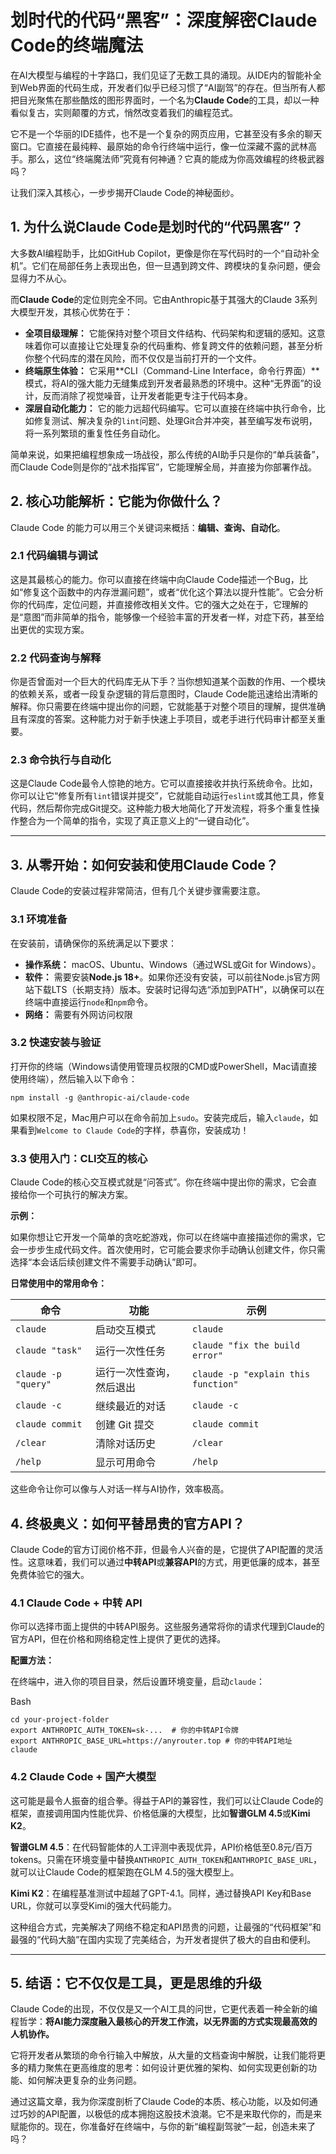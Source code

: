 

# 划时代的代码“黑客”：深度解密Claude Code的终端魔法



在AI大模型与编程的十字路口，我们见证了无数工具的涌现。从IDE内的智能补全到Web界面的代码生成，开发者们似乎已经习惯了“AI副驾”的存在。但当所有人都把目光聚焦在那些酷炫的图形界面时，一个名为**Claude Code**的工具，却以一种看似复古，实则颠覆的方式，悄然改变着我们的编程范式。

它不是一个华丽的IDE插件，也不是一个复杂的网页应用，它甚至没有多余的聊天窗口。它直接在最纯粹、最原始的命令行终端中运行，像一位深藏不露的武林高手。那么，这位“终端魔法师”究竟有何神通？它真的能成为你高效编程的终极武器吗？

让我们深入其核心，一步步揭开Claude Code的神秘面纱。



## 1. 为什么说Claude Code是划时代的“代码黑客”？



大多数AI编程助手，比如GitHub Copilot，更像是你在写代码时的一个“自动补全机”。它们在局部任务上表现出色，但一旦遇到跨文件、跨模块的复杂问题，便会显得力不从心。

而**Claude Code**的定位则完全不同。它由Anthropic基于其强大的Claude 3系列大模型开发，其核心优势在于：

- **全项目级理解：** 它能保持对整个项目文件结构、代码架构和逻辑的感知。这意味着你可以直接让它处理复杂的代码重构、修复跨文件的依赖问题，甚至分析你整个代码库的潜在风险，而不仅仅是当前打开的一个文件。
- **终端原生体验：** 它采用**CLI（Command-Line Interface，命令行界面）**模式，将AI的强大能力无缝集成到开发者最熟悉的环境中。这种“无界面”的设计，反而消除了视觉噪音，让开发者能更专注于代码本身。
- **深层自动化能力：** 它的能力远超代码编写。它可以直接在终端中执行命令，比如修复测试、解决复杂的`lint`问题、处理Git合并冲突，甚至编写发布说明，将一系列繁琐的重复性任务自动化。

简单来说，如果把编程想象成一场战役，那么传统的AI助手只是你的“单兵装备”，而Claude Code则是你的“战术指挥官”，它能理解全局，并直接为你部署作战。



## 2. 核心功能解析：它能为你做什么？



Claude Code 的能力可以用三个关键词来概括：**编辑、查询、自动化**。



### 2.1 代码编辑与调试



这是其最核心的能力。你可以直接在终端中向Claude Code描述一个Bug，比如“修复这个函数中的内存泄漏问题”，或者“优化这个算法以提升性能”。它会分析你的代码库，定位问题，并直接修改相关文件。它的强大之处在于，它理解的是“意图”而非简单的指令，能够像一个经验丰富的开发者一样，对症下药，甚至给出更优的实现方案。



### 2.2 代码查询与解释



你是否曾面对一个巨大的代码库无从下手？当你想知道某个函数的作用、一个模块的依赖关系，或者一段复杂逻辑的背后意图时，Claude Code能迅速给出清晰的解释。你只需要在终端中提出你的问题，它就能基于对整个项目的理解，提供准确且有深度的答案。这种能力对于新手快速上手项目，或老手进行代码审计都至关重要。



### 2.3 命令执行与自动化



这是Claude Code最令人惊艳的地方。它可以直接接收并执行系统命令。比如，你可以让它“修复所有`lint`错误并提交”，它就能自动运行`eslint`或其他工具，修复代码，然后帮你完成Git提交。这种能力极大地简化了开发流程，将多个重复性操作整合为一个简单的指令，实现了真正意义上的“一键自动化”。

------



## 3. 从零开始：如何安装和使用Claude Code？



Claude Code的安装过程非常简洁，但有几个关键步骤需要注意。



### 3.1 环境准备



在安装前，请确保你的系统满足以下要求：

- **操作系统：** macOS、Ubuntu、Windows（通过WSL或Git for Windows）。
- **软件：** 需要安装**Node.js 18+**。如果你还没有安装，可以前往Node.js官方网站下载LTS（长期支持）版本。安装时记得勾选“添加到PATH”，以确保可以在终端中直接运行`node`和`npm`命令。
- **网络：** 需要有外网访问权限



### 3.2 快速安装与验证



打开你的终端（Windows请使用管理员权限的CMD或PowerShell，Mac请直接使用终端），然后输入以下命令：

```
npm install -g @anthropic-ai/claude-code
```

如果权限不足，Mac用户可以在命令前加上`sudo`。安装完成后，输入`claude`，如果看到`Welcome to Claude Code`的字样，恭喜你，安装成功！



### 3.3 使用入门：CLI交互的核心



Claude Code的核心交互模式就是“问答式”。你在终端中提出你的需求，它会直接给你一个可执行的解决方案。

**示例：**

如果你想让它开发一个简单的贪吃蛇游戏，你可以在终端中直接描述你的需求，它会一步步生成代码文件。首次使用时，它可能会要求你手动确认创建文件，你只需选择“本会话后续创建文件不需要手动确认”即可。

**日常使用中的常用命令：**

| 命令                | 功能                     | 示例                                |
| ------------------- | ------------------------ | ----------------------------------- |
| `claude`            | 启动交互模式             | `claude`                            |
| `claude "task"`     | 运行一次性任务           | `claude "fix the build error"`      |
| `claude -p "query"` | 运行一次性查询，然后退出 | `claude -p "explain this function"` |
| `claude -c`         | 继续最近的对话           | `claude -c`                         |
| `claude commit`     | 创建 Git 提交            | `claude commit`                     |
| `/clear`            | 清除对话历史             | `/clear`                            |
| `/help`             | 显示可用命令             | `/help`                             |

这些命令让你可以像与人对话一样与AI协作，效率极高。



## 4. 终极奥义：如何平替昂贵的官方API？



Claude Code的官方订阅价格不菲，但最令人兴奋的是，它提供了API配置的灵活性。这意味着，我们可以通过**中转API**或**兼容API**的方式，用更低廉的成本，甚至免费体验它的强大。



### 4.1 Claude Code + 中转 API



你可以选择市面上提供的中转API服务。这些服务通常将你的请求代理到Claude的官方API，但在价格和网络稳定性上提供了更优的选择。

**配置方法：**

在终端中，进入你的项目目录，然后设置环境变量，启动`claude`：

Bash

```
cd your-project-folder
export ANTHROPIC_AUTH_TOKEN=sk-...  # 你的中转API令牌
export ANTHROPIC_BASE_URL=https://anyrouter.top # 你的中转API地址
claude
```



### 4.2 Claude Code + 国产大模型



这可能是最令人振奋的组合拳。得益于API的兼容性，我们可以让Claude Code的框架，直接调用国内性能优异、价格低廉的大模型，比如**智谱GLM 4.5**或**Kimi K2**。

**智谱GLM 4.5**：在代码智能体的人工评测中表现优异，API价格低至0.8元/百万tokens。只需在环境变量中替换`ANTHROPIC_AUTH_TOKEN`和`ANTHROPIC_BASE_URL`，就可以让Claude Code的框架跑在GLM 4.5的强大模型上。

**Kimi K2**：在编程基准测试中超越了GPT-4.1。同样，通过替换API Key和Base URL，你就可以享受Kimi的强大代码能力。

这种组合方式，完美解决了网络不稳定和API昂贵的问题，让最强的“代码框架”和最强的“代码大脑”在国内实现了完美结合，为开发者提供了极大的自由和便利。

------



## 5. 结语：它不仅仅是工具，更是思维的升级



Claude Code的出现，不仅仅是又一个AI工具的问世，它更代表着一种全新的编程哲学：**将AI能力深度融入最核心的开发工作流，以无界面的方式实现最高效的人机协作。**

它将开发者从繁琐的命令行输入中解放，从大量的文档查询中解脱，让我们能将更多的精力聚焦在更高维度的思考：如何设计更优雅的架构、如何实现更创新的功能、如何解决更复杂的业务问题。

通过这篇文章，我为你深度剖析了Claude Code的本质、核心功能，以及如何通过巧妙的API配置，以极低的成本拥抱这股技术浪潮。它不是来取代你的，而是来赋能你的。现在，你准备好在终端中，与你的新“编程副驾驶”一起，创造未来了吗？